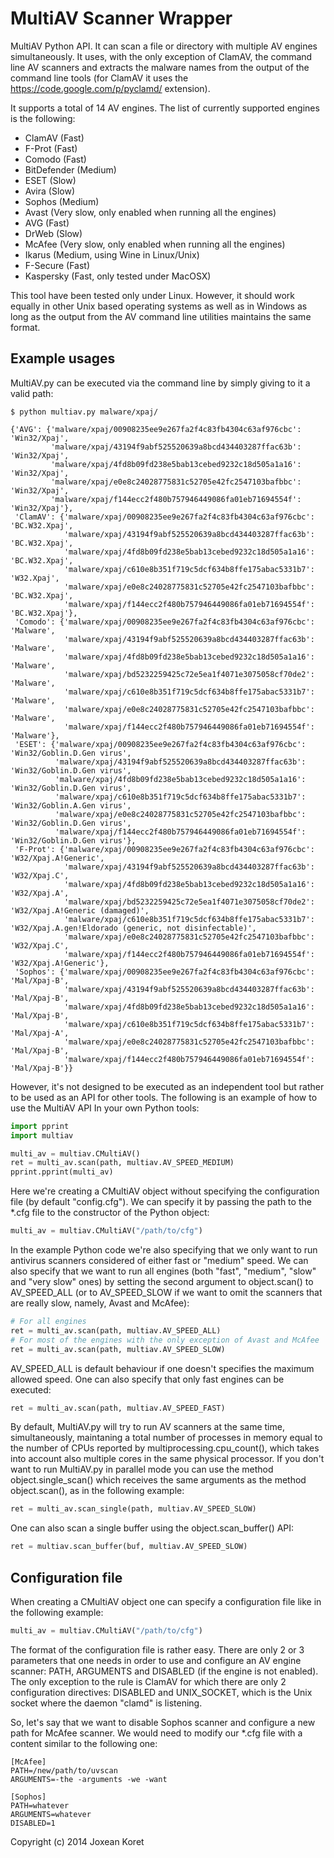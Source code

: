 MultiAV Scanner Wrapper
=======================

MultiAV Python API. It can scan a file or directory with multiple AV
engines simultaneously. It uses, with the only exception of ClamAV, the
command line AV scanners and extracts the malware names from the output
of the command line tools (for ClamAV it uses the https://code.google.com/p/pyclamd/ extension).

It supports a total of 14 AV engines. The list of currently supported
engines is the following:

   * ClamAV (Fast)
   * F-Prot (Fast)
   * Comodo (Fast)
   * BitDefender (Medium)
   * ESET (Slow)
   * Avira (Slow)
   * Sophos (Medium)
   * Avast (Very slow, only enabled when running all the engines)
   * AVG (Fast)
   * DrWeb (Slow)
   * McAfee (Very slow, only enabled when running all the engines)
   * Ikarus (Medium, using Wine in Linux/Unix)
   * F-Secure (Fast)
   * Kaspersky (Fast, only tested under MacOSX)

This tool have been tested only under Linux. However, it should work equally
in other Unix based operating systems as well as in Windows as long as the
output from the AV command line utilities maintains the same format.

## Example usages

MultiAV.py can be executed via the command line by simply giving to it a
valid path:

```
$ python multiav.py malware/xpaj/

{'AVG': {'malware/xpaj/00908235ee9e267fa2f4c83fb4304c63af976cbc': 'Win32/Xpaj',
         'malware/xpaj/43194f9abf525520639a8bcd434403287ffac63b': 'Win32/Xpaj',
         'malware/xpaj/4fd8b09fd238e5bab13cebed9232c18d505a1a16': 'Win32/Xpaj',
         'malware/xpaj/e0e8c24028775831c52705e42fc2547103bafbbc': 'Win32/Xpaj',
         'malware/xpaj/f144ecc2f480b757946449086fa01eb71694554f': 'Win32/Xpaj'},
 'ClamAV': {'malware/xpaj/00908235ee9e267fa2f4c83fb4304c63af976cbc': 'BC.W32.Xpaj',
            'malware/xpaj/43194f9abf525520639a8bcd434403287ffac63b': 'BC.W32.Xpaj',
            'malware/xpaj/4fd8b09fd238e5bab13cebed9232c18d505a1a16': 'BC.W32.Xpaj',
            'malware/xpaj/c610e8b351f719c5dcf634b8ffe175abac5331b7': 'W32.Xpaj',
            'malware/xpaj/e0e8c24028775831c52705e42fc2547103bafbbc': 'BC.W32.Xpaj',
            'malware/xpaj/f144ecc2f480b757946449086fa01eb71694554f': 'BC.W32.Xpaj'},
 'Comodo': {'malware/xpaj/00908235ee9e267fa2f4c83fb4304c63af976cbc': 'Malware',
            'malware/xpaj/43194f9abf525520639a8bcd434403287ffac63b': 'Malware',
            'malware/xpaj/4fd8b09fd238e5bab13cebed9232c18d505a1a16': 'Malware',
            'malware/xpaj/bd5232259425c72e5ea1f4071e3075058cf70de2': 'Malware',
            'malware/xpaj/c610e8b351f719c5dcf634b8ffe175abac5331b7': 'Malware',
            'malware/xpaj/e0e8c24028775831c52705e42fc2547103bafbbc': 'Malware',
            'malware/xpaj/f144ecc2f480b757946449086fa01eb71694554f': 'Malware'},
 'ESET': {'malware/xpaj/00908235ee9e267fa2f4c83fb4304c63af976cbc': 'Win32/Goblin.D.Gen virus',
          'malware/xpaj/43194f9abf525520639a8bcd434403287ffac63b': 'Win32/Goblin.D.Gen virus',
          'malware/xpaj/4fd8b09fd238e5bab13cebed9232c18d505a1a16': 'Win32/Goblin.D.Gen virus',
          'malware/xpaj/c610e8b351f719c5dcf634b8ffe175abac5331b7': 'Win32/Goblin.A.Gen virus',
          'malware/xpaj/e0e8c24028775831c52705e42fc2547103bafbbc': 'Win32/Goblin.D.Gen virus',
          'malware/xpaj/f144ecc2f480b757946449086fa01eb71694554f': 'Win32/Goblin.D.Gen virus'},
 'F-Prot': {'malware/xpaj/00908235ee9e267fa2f4c83fb4304c63af976cbc': 'W32/Xpaj.A!Generic',
            'malware/xpaj/43194f9abf525520639a8bcd434403287ffac63b': 'W32/Xpaj.C',
            'malware/xpaj/4fd8b09fd238e5bab13cebed9232c18d505a1a16': 'W32/Xpaj.A',
            'malware/xpaj/bd5232259425c72e5ea1f4071e3075058cf70de2': 'W32/Xpaj.A!Generic (damaged)',
            'malware/xpaj/c610e8b351f719c5dcf634b8ffe175abac5331b7': 'W32/Xpaj.A.gen!Eldorado (generic, not disinfectable)',
            'malware/xpaj/e0e8c24028775831c52705e42fc2547103bafbbc': 'W32/Xpaj.C',
            'malware/xpaj/f144ecc2f480b757946449086fa01eb71694554f': 'W32/Xpaj.A!Generic'},
 'Sophos': {'malware/xpaj/00908235ee9e267fa2f4c83fb4304c63af976cbc': 'Mal/Xpaj-B',
            'malware/xpaj/43194f9abf525520639a8bcd434403287ffac63b': 'Mal/Xpaj-B',
            'malware/xpaj/4fd8b09fd238e5bab13cebed9232c18d505a1a16': 'Mal/Xpaj-B',
            'malware/xpaj/c610e8b351f719c5dcf634b8ffe175abac5331b7': 'Mal/Xpaj-A',
            'malware/xpaj/e0e8c24028775831c52705e42fc2547103bafbbc': 'Mal/Xpaj-B',
            'malware/xpaj/f144ecc2f480b757946449086fa01eb71694554f': 'Mal/Xpaj-B'}}
```

However, it's not designed to be executed as an independent tool but 
rather to be used as an API for other tools. The following is an example
of how to use the MultiAV API In your own Python tools:

```python
import pprint
import multiav

multi_av = multiav.CMultiAV()
ret = multi_av.scan(path, multiav.AV_SPEED_MEDIUM)
pprint.pprint(multi_av)
```

Here we're creating a CMultiAV object without specifying the
configuration file (by default "config.cfg"). We can specify it by
passing the path to the *.cfg file to the constructor of the Python
object:

```python
multi_av = multiav.CMultiAV("/path/to/cfg")
```

In the example Python code we're also specifying that we only want to 
run antivirus scanners considered of either fast or "medium" speed. We
can also specify that we want to run all engines (both "fast", "medium",
"slow" and "very slow" ones) by setting the second argument to
object.scan() to AV_SPEED_ALL (or to AV_SPEED_SLOW if we want to omit
the scanners that are really slow, namely, Avast and McAfee):

```python
# For all engines
ret = multi_av.scan(path, multiav.AV_SPEED_ALL)
# For most of the engines with the only exception of Avast and McAfee
ret = multi_av.scan(path, multiav.AV_SPEED_SLOW)
```

AV_SPEED_ALL is default behaviour if one doesn't specifies the maximum 
allowed speed. One can also specify that only fast engines can be 
executed:

```python
ret = multi_av.scan(path, multiav.AV_SPEED_FAST)
```

By default, MultiAV.py will try to run AV scanners at the same time,
simultaneously, maintaning a total number of processes in memory equal
to the number of CPUs reported by multiprocessing.cpu_count(), which 
takes into account also multiple cores in the same physical processor.
If you don't want to run MultiAV.py in parallel mode you can use the 
method object.single_scan() which receives the same arguments as the
method object.scan(), as in the following example:

```python
ret = multi_av.scan_single(path, multiav.AV_SPEED_SLOW)
```

One can also scan a single buffer using the object.scan_buffer() API:

```python
ret = multiav.scan_buffer(buf, multiav.AV_SPEED_SLOW)
```

## Configuration file

When creating a CMultiAV object one can specify a configuration file
like in the following example:

```python
multi_av = multiav.CMultiAV("/path/to/cfg")
```

The format of the configuration file is rather easy. There are only 2 or
3 parameters that one needs in order to use and configure an AV engine
scanner: PATH, ARGUMENTS and DISABLED (if the engine is not enabled).
The only exception to the rule is ClamAV for which there are only 2 
configuration directives: DISABLED and UNIX_SOCKET, which is the Unix 
socket where the daemon "clamd" is listening.

So, let's say that we want to disable Sophos scanner and configure a new
path for McAfee scanner. We would need to modify our *.cfg file with a
content similar to the following one:

```
[McAfee]
PATH=/new/path/to/uvscan
ARGUMENTS=-the -arguments -we -want

[Sophos]
PATH=whatever
ARGUMENTS=whatever
DISABLED=1
```

Copyright (c) 2014 Joxean Koret
